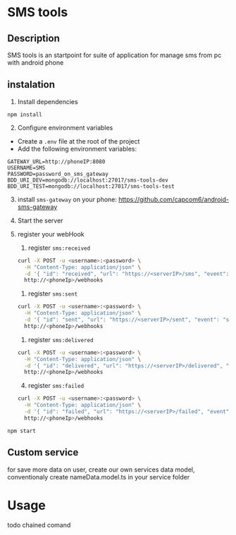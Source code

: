 # SMS tools

## Description

SMS tools is an startpoint for suite of application for manage sms from pc with android phone

## instalation

1. Install dependencies

```
npm install
```

2. Configure environment variables

-   Create a `.env` file at the root of the project
-   Add the following environment variables:

```
GATEWAY_URL=http://phoneIP:8080
USERNAME=SMS
PASSWORD=password_on_sms_gateway
BDD_URI_DEV=mongodb://localhost:27017/sms-tools-dev
BDD_URI_TEST=mongodb://localhost:27017/sms-tools-test
```

3. install `sms-gateway` on your phone: https://github.com/capcom6/android-sms-gateway

4. Start the server

5. register your webHook

    1. register `sms:received`

    ```bash
    curl -X POST -u <username>:<password> \
      -H "Content-Type: application/json" \
      -d '{ "id": "received", "url": "https://<serverIP>/sms", "event": "sms:received" }' \
      http://<phoneIp>/webhooks
    ```

    1. register `sms:sent`

    ```bash
    curl -X POST -u <username>:<password> \
      -H "Content-Type: application/json" \
      -d '{ "id": "sent", "url": "https://<serverIP>/sent", "event": "sms:sent" }' \
      http://<phoneIp>/webhooks
    ```

    1. register `sms:delivered`

    ```bash
    curl -X POST -u <username>:<password> \
      -H "Content-Type: application/json" \
      -d '{ "id": "delivered", "url": "https://<serverIP>/delivered", "event": "sms:delivered" }' \
      http://<phoneIp>/webhooks
    ```

    4. register `sms:failed`

    ```bash
    curl -X POST -u <username>:<password> \
      -H "Content-Type: application/json" \
      -d '{ "id": "failed", "url": "https://<serverIP>/failed", "event": "sms:failed" }' \
      http://<phoneIp>/webhooks
    ```

```
npm start
```

## Custom service

for save more data on user, create our own services data model, conventionaly create nameData.model.ts in your service folder

# Usage

todo chained comand
